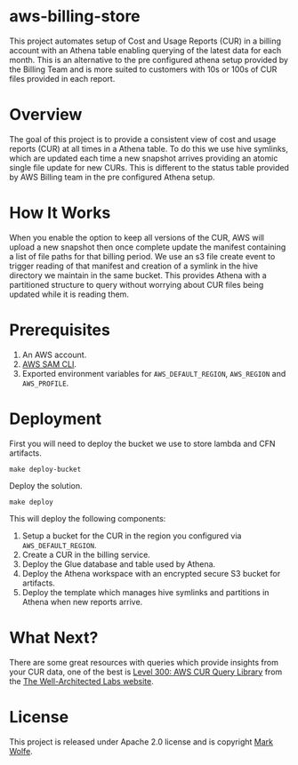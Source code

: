 # aws-billing-store

This project automates setup of Cost and Usage Reports (CUR) in a billing account with an Athena table enabling querying of the latest data for each month. This is an alternative to the pre configured athena setup provided by the Billing Team and is more suited to customers with 10s or 100s of CUR files provided in each report.

# Overview

The goal of this project is to provide a consistent view of cost and usage reports (CUR) at all times in a Athena table. To do this we use hive symlinks, which are updated each time a new snapshot arrives providing an atomic single file update for new CURs. This is different to the status table provided by AWS Billing team in the pre configured Athena setup.

# How It Works

When you enable the option to keep all versions of the CUR, AWS will upload a new snapshot then once complete update the manifest containing a list of file paths for that billing period. We use an s3 file create event to trigger reading of that manifest and creation of a symlink in the hive directory we maintain in the same bucket. This provides Athena with a partitioned structure to query without worrying about CUR files being updated while it is reading them.

# Prerequisites

1. An AWS account.
2. [AWS SAM CLI](https://docs.aws.amazon.com/serverless-application-model/latest/developerguide/serverless-sam-cli-install.html).
3. Exported environment variables for `AWS_DEFAULT_REGION`, `AWS_REGION` and `AWS_PROFILE`. 

# Deployment

First you will need to deploy the bucket we use to store lambda and CFN artifacts.

```
make deploy-bucket
```

Deploy the solution.

```
make deploy
```

This will deploy the following components:

1. Setup a bucket for the CUR in the region you configured via `AWS_DEFAULT_REGION`.
2. Create a CUR in the billing service.
3. Deploy the Glue database and table used by Athena.
4. Deploy the Athena workspace with an encrypted secure S3 bucket for artifacts.
5. Deploy the template which manages hive symlinks and partitions in Athena when new reports arrive.

# What Next? 

There are some great resources with queries which provide insights from your CUR data, one of the best is [Level 300: AWS CUR Query Library](https://wellarchitectedlabs.com/cost/300_labs/300_cur_queries/) from the [The Well-Architected Labs website](https://wellarchitectedlabs.com/).

# License

This project is released under Apache 2.0 license and is copyright [Mark Wolfe](https://www.wolfe.id.au).